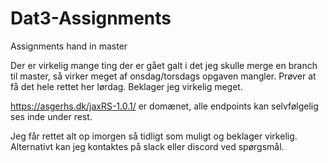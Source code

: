 # Dat3-Assignments
Assignments hand in master


Der er virkelig mange ting der er gået galt i det jeg skulle merge en branch til master, så virker meget af onsdag/torsdags opgaven mangler. Prøver at få det hele rettet her lørdag. Beklager jeg virkelig meget. 


https://asgerhs.dk/jaxRS-1.0.1/ er domænet, alle endpoints kan selvfølgelig ses inde under rest. 

Jeg får rettet alt op imorgen så tidligt som muligt og beklager virkelig. Alternativt kan jeg kontaktes på slack eller discord ved spørgsmål. 
